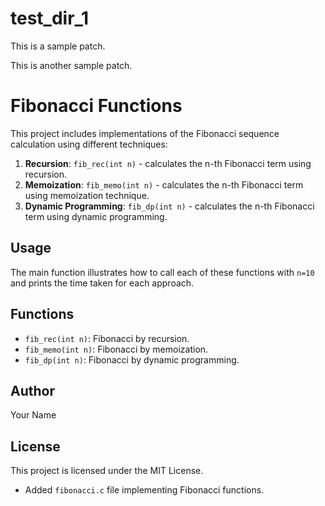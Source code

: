 # test_dir_1
This is a sample patch.

This is another sample patch.
# Fibonacci Functions

This project includes implementations of the Fibonacci sequence calculation using different techniques:

1. **Recursion**: `fib_rec(int n)` - calculates the n-th Fibonacci term using recursion.
2. **Memoization**: `fib_memo(int n)` - calculates the n-th Fibonacci term using memoization technique.
3. **Dynamic Programming**: `fib_dp(int n)` - calculates the n-th Fibonacci term using dynamic programming.

## Usage

The main function illustrates how to call each of these functions with `n=10` and prints the time taken for each approach.

## Functions
- `fib_rec(int n)`: Fibonacci by recursion.
- `fib_memo(int n)`: Fibonacci by memoization.
- `fib_dp(int n)`: Fibonacci by dynamic programming.

## Author
Your Name

## License
This project is licensed under the MIT License.
- Added `fibonacci.c` file implementing Fibonacci functions.